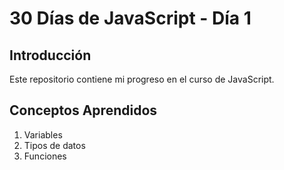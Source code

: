 # 30 Días de JavaScript - Día 1

## Introducción
Este repositorio contiene mi progreso en el curso de JavaScript.

## Conceptos Aprendidos
1. Variables
2. Tipos de datos
3. Funciones

